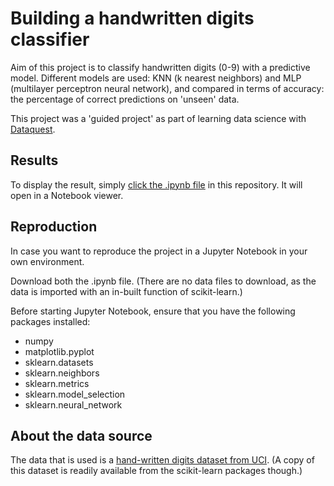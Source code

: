 # Building a handwritten digits classifier

Aim of this project is to classify handwritten digits (0-9) with a predictive model. Different models are used: KNN (k nearest neighbors) and MLP (multilayer perceptron neural network), and compared in terms of accuracy: the percentage of correct predictions on 'unseen' data.

This project was a 'guided project' as part of learning data science with [Dataquest](https://www.dataquest.io).

## Results

To display the result, simply [click the .ipynb file](https://github.com/jasperquak/building_handwritten_digits_classifier/blob/main/BuildingHandwrittenDigitsClassifier.ipynb) in this repository. It will open in a Notebook viewer.

## Reproduction

In case you want to reproduce the project in a Jupyter Notebook in your own environment.

Download both the .ipynb file. (There are no data files to download, as the data is imported with an in-built function of scikit-learn.)

Before starting Jupyter Notebook, ensure that you have the following packages installed:
* numpy
* matplotlib.pyplot
* sklearn.datasets
* sklearn.neighbors
* sklearn.metrics
* sklearn.model_selection
* sklearn.neural_network

## About the data source

The data that is used is a [hand-written digits dataset from UCI](https://archive.ics.uci.edu/dataset/80/optical+recognition+of+handwritten+digits). (A copy of this dataset is readily available from the scikit-learn packages though.)
